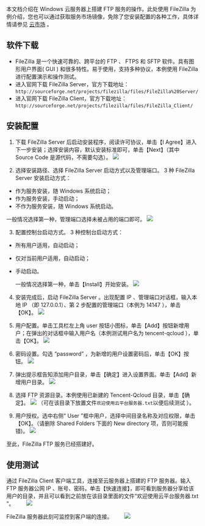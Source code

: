 
本文档介绍在 Windows 云服务器上搭建 FTP 服务的操作。此处使用 FileZilla 为例介绍，您也可以通过获取服务市场镜像，免除了您安装配置的各种工作，具体详情请参见 [云市场](http://market.cloud.tencent.com/list?cid=64) 。

## 软件下载
 - FileZilla 是一个快速可靠的、跨平台的 FTP 、 FTPS 和 SFTP 软件。具有图形用户界面( GUI ) 和很多特性。易于使用，支持多种协议，本例使用 FileZilla 进行配置演示和操作测试。
 - 进入官网下载 FileZilla Server，官方下载地址： `http://sourceforge.net/projects/filezilla/files/FileZilla%20Server/`
 - 进入官网下载 FileZilla Client，官方下载地址： `http://sourceforge.net/projects/filezilla/files/FileZilla_Client/`

## 安装配置
 1. 下载 FileZilla Server 后启动安装程序，阅读许可协议，单击【I Agree】进入下一步安装；选择安装内容，默认安装标准即可，单击【Next】（其中 Source Code 是源代码，不需要勾选）。
![](//mc.qcloudimg.com/static/img/1575622f1b1366c8bcff8d71c777b561/image.jpg)

 2. 选择安装路径、选择 FileZilla Server 启动方式以及管理端口。
3 种 FileZilla Server 安装启动方式：
  - 作为服务安装，随 Windows 系统启动；
  - 作为服务安装，手动启动；
  - 不作为服务安装，随 Windows 系统启动。
  
 一般情况选择第一种，管理端口选择未被占用的端口即可。
 ![](//mc.qcloudimg.com/static/img/7091c25ad8381f3702dfc37b3d9d56fd/image.jpg)

 3. 配置控制台启动方式。
 3 种控制台启动方式：
  - 所有用户适用，自动启动；
  - 仅对当前用户适用，自动启动；
  - 手动启动。
  
	一般情况选择第一种，单击【Install】开始安装。
 ![](//mc.qcloudimg.com/static/img/129d6460bae48c8e59fe770ac5f08430/image.jpg)

 4. 安装完成后，启动 FileZilla Server 。出现配置 IP 、管理端口对话框，输入本地 IP （即 127.0.0.1）、第 2 步配置的管理端口（本例为 14147 ），单击【OK】。
 ![](//mc.qcloudimg.com/static/img/3953153a08d6fb1eda1fa087e8f19264/image.jpg)

 5. 用户配置。单击工具栏左上角 user 按钮小图标，单击【Add】按钮新增用户；在弹出的对话框中输入用户名（本例测试用户名为 tencent-qcloud ），单击【OK】。
 ![](//mc.qcloudimg.com/static/img/2a000f0e725f8d830a29e1ed18392ec0/image.png)

 6. 密码设置。勾选 “password” ，为新增的用户设置密码后，单击【OK】按钮。
 ![](//mc.qcloudimg.com/static/img/2635b4a5c6dc8d1debcb593b5307fe79/image.jpg)

 7. 弹出提示框告知添加用户目录，单击【确定】进入设置界面。单击【Add】新增用户目录。
 ![](//mc.qcloudimg.com/static/img/10e37b8b35a6a81381e2a398ae4d9764/image.jpg)

 8. 选择 FTP 资源目录。本例使用已新建的 Tencent-Qcloud 目录，单击【确定】。
 ![](//mc.qcloudimg.com/static/img/abfe5bdfd1011f723b4e5d75e4b3de36/image.jpg)
（可在该目录下放置文件`欢迎使用云平台服务器.txt`以便后续测试 ）。

 9. 用户授权。选中右侧“ User ”框中用户，选择中间目录名称及对应权限，单击【OK】。（请删除 Shared Folders 下面的 New directory 项，否则可能报错)。
![](//mc.qcloudimg.com/static/img/ada463488ce9abfd65d086db08aa35ce/image.jpg)

至此，FileZilla FTP 服务已经搭建好。

## 使用测试
通过 FileZilla Client 客户端工具，连接至云服务器上搭建的 FTP 服务器。输入 FTP 服务器公网 IP 、账号、密码，单击【快速连接】，即可看到服务器分享给该用户的目录，并且可以看到之前放在该目录里面的文件“欢迎使用云平台服务器.txt ”。
&nbsp;&nbsp;&nbsp;&nbsp;&nbsp;&nbsp;&nbsp;![](//mc.qcloudimg.com/static/img/5e7fdbc24a8d5ca0690af8b09bf5a2e0/image.png)

 FileZilla 服务器此刻可监控到客户端的连接。
&nbsp;&nbsp;&nbsp;&nbsp;&nbsp;&nbsp;&nbsp;![](//mc.qcloudimg.com/static/img/ff304d1fe6056e920c6637896f6aae3a/image.jpg)
